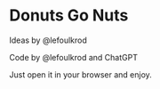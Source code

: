 # Donuts Go Nuts
Ideas by @lefoulkrod

Code by @lefoulkrod and ChatGPT

Just open it in your browser and enjoy.